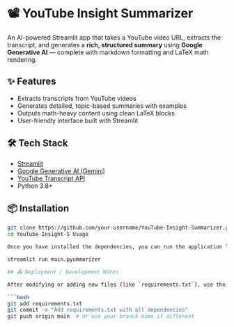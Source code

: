 # 📽️ YouTube Insight Summarizer

An AI-powered Streamlit app that takes a YouTube video URL, extracts the transcript, and generates a **rich, structured summary** using **Google Generative AI** — complete with markdown formatting and LaTeX math rendering.

## ✨ Features

- Extracts transcripts from YouTube videos
- Generates detailed, topic-based summaries with examples
- Outputs math-heavy content using clean LaTeX blocks
- User-friendly interface built with Streamlit



## 🛠️ Tech Stack

- [Streamlit](https://streamlit.io/)
- [Google Generative AI (Gemini)](https://ai.google.dev/)
- [YouTube Transcript API](https://pypi.org/project/youtube-transcript-api/)
- Python 3.8+


## 📦 Installation

```bash
git clone https://github.com/your-username/YouTube-Insight-Summarizer.git
cd YouTube-Insight-S Usage

Once you have installed the dependencies, you can run the application locally using the following command in your terminal:

streamlit run main.pyummarizer

## 📤 Deployment / Development Notes

After modifying or adding new files (like `requirements.txt`), use the following Git commands to commit and push your changes:

```bash
git add requirements.txt
git commit -m "Add requirements.txt with all dependencies"
git push origin main  # or use your branch name if different



